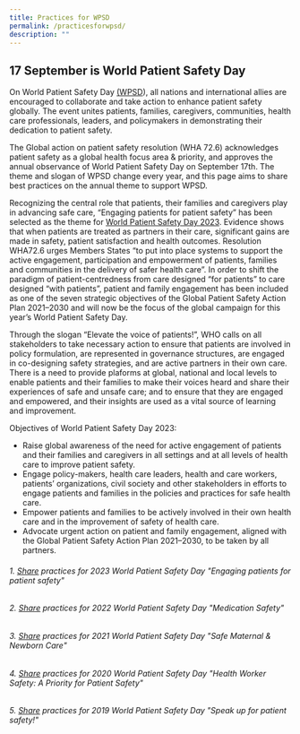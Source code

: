```yaml
---
title: Practices for WPSD
permalink: /practicesforwpsd/
description: ""
---
```

17 September is World Patient Safety Day
------------------------------
On World Patient Safety Day [(WPSD](https://www.who.int/campaigns/world-patient-safety-day)), all nations and international allies are encouraged to collaborate and take action to enhance patient safety globally. The event unites patients, families, caregivers, communities, health care professionals, leaders, and policymakers in demonstrating their dedication to patient safety.

The Global action on patient safety resolution (WHA 72.6) acknowledges patient safety as a global health focus area & priority, and approves the annual observance of World Patient Safety Day on September 17th. The theme and slogan of WPSD change every year, and this page aims to share best practices on the annual theme to support WPSD.

Recognizing the central role that patients, their families and caregivers play in advancing safe care, “Engaging patients for patient safety” has been selected as the theme for [World Patient Safety Day 2023](https://www.who.int/campaigns/world-patient-safety-day/2023). Evidence shows that when patients are treated as partners in their care, significant gains are made in safety, patient satisfaction and health outcomes. Resolution WHA72.6 urges Members States “to put into place systems to support the active engagement, participation and empowerment of patients, families and communities in the delivery of safer health care”. In order to shift the paradigm of patient-centredness from care designed “for patients” to care designed “with patients”, patient and family engagement has been included as one of the seven strategic objectives of the Global Patient Safety Action Plan 2021–2030 and will now be the focus of the global campaign for this year’s World Patient Safety Day.

Through the slogan “Elevate the voice of patients!”, WHO calls on all stakeholders to take necessary action to ensure that patients are involved in policy formulation, are represented in governance structures, are engaged in co-designing safety strategies, and are active partners in their own care. There is a need to provide plaforms at global, national and local levels to enable patients and their families to make their voices heard and share their experiences of safe and unsafe care; and to ensure that they are engaged and empowered, and their insights are used as a vital source of learning and improvement.

Objectives of World Patient Safety Day 2023:

* Raise global awareness of the need for active engagement of patients and their families and caregivers in all settings and at all levels of health care to improve patient safety.
* Engage policy-makers, health care leaders, health and care workers, patients’ organizations, civil society and other stakeholders in efforts to engage patients and families in the policies and practices for safe health care.
* Empower patients and families to be actively involved in their own health care and in the improvement of safety of health care.
* Advocate urgent action on patient and family engagement, aligned with the Global Patient Safety Action Plan 2021–2030, to be taken by all partners.



###### 1.  [Share](https://for.sg/wpsd-practices) practices for 2023 World Patient Safety Day "Engaging patients for patient safety"
###### 
###### 2. [Share](https://form.gov.sg/64e0161bc98c410011aaf0e7) practices for 2022 World Patient Safety Day "Medication Safety"
###### 
###### 3. [Share](https://form.gov.sg/64e01770ffdaa6001309d273) practices for 2021 World Patient Safety Day "Safe Maternal & Newborn Care"
######  
###### 4. [Share](https://form.gov.sg/64e01822fa973700127d13cb) practices for 2020 World Patient Safety Day "Health Worker Safety: A Priority for Patient Safety"
######  
###### 5. [Share](https://form.gov.sg/64e018b9c98c410011ab19c4) practices for 2019 World Patient Safety Day "Speak up for patient safety!"
